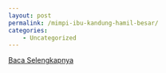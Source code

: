 ```yaml
---
layout: post
permalink: /mimpi-ibu-kandung-hamil-besar/
categories:
    - Uncategorized
---
```


[Baca Selengkapnya](/04)